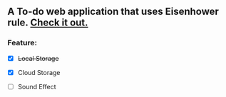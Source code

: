 ## A To-do web application that uses Eisenhower rule. [Check it out.](https://kaiwenkevinz.github.io/react-WillDo)

### Feature:
- [x] ~~Local Storage~~
- [x] Cloud Storage
- [ ] Sound Effect

